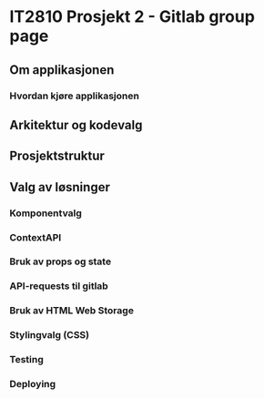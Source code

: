# IT2810 Prosjekt 2 - Gitlab group page

## Om applikasjonen

### Hvordan kjøre applikasjonen

## Arkitektur og kodevalg

## Prosjektstruktur

## Valg av løsninger

### Komponentvalg

### ContextAPI

### Bruk av props og state

### API-requests til gitlab

### Bruk av HTML Web Storage

### Stylingvalg (CSS)

### Testing

### Deploying

